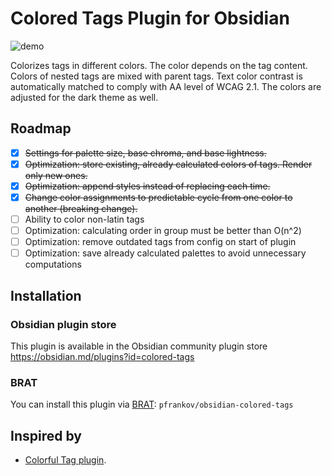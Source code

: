 # Colored Tags Plugin for Obsidian

![demo](https://github.com/pfrankov/obsidian-colored-tags/assets/584632/b9aacb23-1433-4775-8142-5af223634f62)


Colorizes tags in different colors. The color depends on the tag content. Colors of nested tags are mixed with parent tags.
Text color contrast is automatically matched to comply with AA level of WCAG 2.1.
The colors are adjusted for the dark theme as well.

## Roadmap
- [x] ~~Settings for palette size, base chroma, and base lightness.~~
- [x] ~~Optimization: store existing, already calculated colors of tags. Render only new ones.~~
- [x] ~~Optimization: append styles instead of replacing each time.~~
- [x] ~~Change color assignments to predictable cycle from one color to another (breaking change).~~
- [ ] Ability to color non-latin tags
- [ ] Optimization: calculating order in group must be better than O(n^2)
- [ ] Optimization: remove outdated tags from config on start of plugin
- [ ] Optimization: save already calculated palettes to avoid unnecessary computations

## Installation

### Obsidian plugin store
This plugin is available in the Obsidian community plugin store https://obsidian.md/plugins?id=colored-tags

### BRAT
You can install this plugin via [BRAT](https://obsidian.md/plugins?id=obsidian42-brat): `pfrankov/obsidian-colored-tags`

## Inspired by
- [Colorful Tag plugin](https://github.com/rien7/obsidian-colorful-tag).
